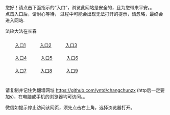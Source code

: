 您好！请点击下面指示的“入口”，浏览此网站是安全的，且为您带来平安。。 <br/>
点击入口后，请耐心等待， 过程中可能会出现无法打开的提示，请忽略，最终会进入网站. </br>

法轮大法在长春<br/>
<div style="padding:10px"><a style="margin:20px" target="_blank" href="https://d228tzb0ct6i3y.cloudfront.net/2Qpsp?wtjtxr" id="ccLink1" rel="nofollow">入口1</a> <a target="_blank" style="margin:20px" href="https://d23pq1414pojzx.cloudfront.net/2Qpsp?cnpbabvp" id="ccLink2" rel="nofollow">入口2</a> <a style="margin:20px" target="_blank" href="https://dlt3o9b4t70zk.cloudfront.net/2Qpsp?gyhgitvj" id="ccLink3" rel="nofollow">入口3</a></div>

<div style="padding:10px" ><a style="margin:20px" target="_blank" href="https://d228tzb0ct6i3y.cloudfront.net/2Qpsp?wtjtxr" id="ccLink4" rel="nofollow">入口4</a> <a style="margin:20px" href="https://d23pq1414pojzx.cloudfront.net/2Qpsp?cnpbabvp" target="_blank" id="ccLink5" rel="nofollow">入口5</a> <a style="margin:20px" href="https://dlt3o9b4t70zk.cloudfront.net/2Qpsp?gyhgitvj" target="_blank" id="ccLink6" rel="nofollow">入口6</a></div>

<div style="padding:10px"><a style="margin:20px" target="_blank" href="https://d228tzb0ct6i3y.cloudfront.net/2Qpsp?wtjtxr" id="ccLink7" rel="nofollow">入口7</a> <a style="margin:20px" href="https://d23pq1414pojzx.cloudfront.net/2Qpsp?cnpbabvp" target="_blank" id="ccLink8" rel="nofollow">入口8</a> <a style="margin:20px" target="_blank" href="https://dlt3o9b4t70zk.cloudfront.net/2Qpsp?gyhgitvj" id="ccLink9" rel="nofollow">入口9</a></div>

<br/>



请复制并记住免翻墙网址 https://github.com/yntd/changchunzx (http后一定要加s)，在电脑或手机的浏览器均可访问。。<br/>

微信如提示停止访问该网页，须先点击右上角，选择浏览器打开。
